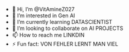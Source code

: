- 👋 Hi, I’m @VitAmineZ027
- 👀 I’m interested in Gen AI
- 🌱 I’m currently learning DATASCIENTIST
- 💞️ I’m looking to collaborate on AI PROJECTS
- 📫 How to reach me LINKDIN
- ⚡ Fun fact: VON FEHLER LERNT MAN VIEL

<!---
VitAmineZ027/VitAmineZ027 is a ✨ special ✨ repository because its `README.md` (this file) appears on your GitHub profile.
You can click the Preview link to take a look at your changes.
--->
